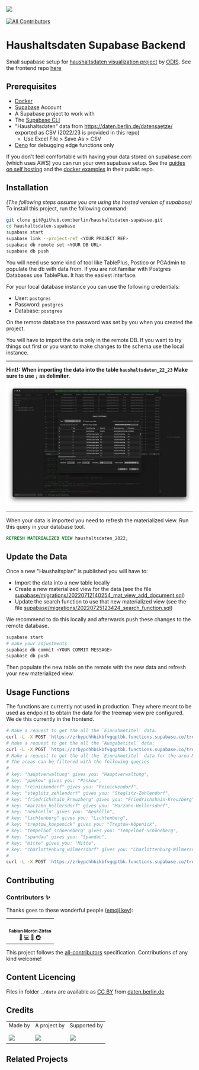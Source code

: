 ![](https://img.shields.io/badge/Built%20with%20%E2%9D%A4%EF%B8%8F-at%20Technologiestiftung%20Berlin-blue)

<!-- ALL-CONTRIBUTORS-BADGE:START - Do not remove or modify this section -->

[![All Contributors](https://img.shields.io/badge/all_contributors-1-orange.svg?style=flat-square)](#contributors-)

<!-- ALL-CONTRIBUTORS-BADGE:END -->

# Haushaltsdaten Supabase Backend

Small supabase setup for [haushaltsdaten visualization project](https://haushaltsdaten.odis-berlin.de/) by [ODIS](https://odis-berlin.de/). See the frontend repo [here](https://github.com/berlin/haushaltsdaten)

## Prerequisites

- [Docker](https://docker.com)
- [Supabase](https://supabase.com) Account
- A Supabase project to work with
- The [Supabase CLI](https://github.com/supabase/cli)
- "Haushaltsdaten" data from https://daten.berlin.de/datensaetze/ exported as CSV (2022/23 is provided in this repo)
  - Use Excel File > Save As > CSV
- [Deno](https://deno.land/) for debugging edge functions only

If you don't feel comfortable with having your data stored on supabase.com (which uses AWS) you can run your own supabase setup. See the [guides on self hosting](https://supabase.com/docs/guides/hosting/overview) and the [docker examples](https://github.com/supabase/supabase/tree/master/docker) in their public repo.

## Installation

_(The following steps assume you are using the hosted version of supabase)_ To install this project, run the following command:

```bash
git clone git@github.com:berlin/haushaltsdaten-supabase.git
cd haushaltsdaten-supabase
supabase start
supabase link --project-ref <YOUR PROJECT REF>
supabase db remote set <YOUR DB URL>
supabase db push
```

You will need use some kind of tool like TablePlus, Postico or PGAdmin to populate the db with data from. If you are not familiar with Postgres Databases use TablePlus. It has the easiest interface.

For your local database instance you can use the following credentials:

- User: `postgres`
- Password: `postgres`
- Database: `postgres`

On the remote database the password was set by you when you created the project.

You will have to import the data only in the remote DB. If you want to try things out first or you want to make changes to the schema use the local instance.

---

**Hint!:** **When importing the data into the table `haushaltsdaten_22_23` Make sure to use `;` as delimiter.**

![](./docs/tableplus-import.png)

---

When your data is imported you need to refresh the materialized view. Run this query in your database tool.

```sql
REFRESH MATERIALIZED VIEW haushaltsdaten_2022;
```

## Update the Data

Once a new "Haushaltsplan" is published you will have to:

- Import the data into a new table locally
- Create a new materialized view for the data (see the file [supabase/migrations/20220712140254_mat_view_add_document.sql](./supabase/migrations/20220712140254_mat_view_add_document.sql))
- Update the search function to use that new materialized view (see the file [supabase/migrations/20220725123424_search_function.sql](./supabase/migrations/20220725123424_search_function.sql))

We recommend to do this locally and afterwards push these changes to the remote database.

```bash
supabase start
# make your adjustments
supabase db commit <YOUR COMMIT MESSAGE>
supabase db push
```

Then populate the new table on the remote with the new data and refresh your new materialized view.

## Usage Functions

The functions are currently not used in production. They where meant to be used as endpoint to obtain the data for the treemap view pre configured. We de this currently in the frontend.

```bash
# Make a request to get the all the `Einnahmetitel` data:
curl -L -X POST 'https://zrbypchhbikbfvgqptbk.functions.supabase.co/treemap-data' -H 'Authorization: Bearer <YOUR ANON KEY HERE>'
# Make a request to get the all the `Ausgabetitel` data:
curl -L -X POST 'https://zrbypchhbikbfvgqptbk.functions.supabase.co/treemap-data?type=Ausgabetitel' -H 'Authorization: Bearer <YOUR ANON KEY HERE>'
# Make a request to get the all the `Einnahmetitel` data for the area Mitte
# The areas can be filtered with the following queries
#
# key: "hauptverwaltung" gives you: "Hauptverwaltung",
# key: "pankow" gives you: "Pankow",
# key: "reinickendorf" gives you: "Reinickendorf",
# key: "steglitz_zehlendorf" gives you: "Steglitz-Zehlendorf",
# key: "friedrichshain_kreuzberg" gives you: "Friedrichshain-Kreuzberg",
# key: "marzahn_hellersdorf" gives you: "Marzahn-Hellersdorf",
# key: "neukoelln" gives you: "Neukölln",
# key: "lichtenberg" gives you: "Lichtenberg",
# key: "treptow_koepenick" gives you: "Treptow-Köpenick",
# key: "tempelhof_schoeneberg" gives you: "Tempelhof-Schöneberg",
# key: "spandau" gives you: "Spandau",
# key: "mitte" gives you: "Mitte",
# key: "charlottenburg_wilmersdorf" gives you: "Charlottenburg-Wilmersdorf",
#
curl -L -X POST 'https://zrbypchhbikbfvgqptbk.functions.supabase.co/treemap-data?bezirk=mitte' -H 'Authorization: Bearer <YOUR ANON KEY HERE>'
```

## Contributing

### Contributors ✨

Thanks goes to these wonderful people ([emoji key](https://allcontributors.org/docs/en/emoji-key)):

<!-- ALL-CONTRIBUTORS-LIST:START - Do not remove or modify this section -->
<!-- prettier-ignore-start -->
<!-- markdownlint-disable -->
<table>
  <tr>
    <td align="center"><a href="https://fabianmoronzirfas.me/"><img src="https://avatars.githubusercontent.com/u/315106?v=4?s=128" width="128px;" alt=""/><br /><sub><b>Fabian Morón Zirfas</b></sub></a><br /><a href="https://github.com/berlin/haushaltsdaten-supabase/commits?author=ff6347" title="Documentation">📖</a> <a href="https://github.com/berlin/haushaltsdaten-supabase/commits?author=ff6347" title="Code">💻</a> <a href="#design-ff6347" title="Design">🎨</a> <a href="#infra-ff6347" title="Infrastructure (Hosting, Build-Tools, etc)">🚇</a></td>
  </tr>
</table>

<!-- markdownlint-restore -->
<!-- prettier-ignore-end -->

<!-- ALL-CONTRIBUTORS-LIST:END -->

This project follows the [all-contributors](https://github.com/all-contributors/all-contributors) specification. Contributions of any kind welcome!

## Content Licencing

Files in folder `./data` are available as [CC BY](https://creativecommons.org/licenses/by/3.0/de/) from [daten.berlin.de](https://daten.berlin.de/datensaetze)

## Credits

<table>
  <tr>
    <td>
      Made by <a src="https://citylab-berlin.org/de/start/">
        <br />
        <br />
        <img width="200" src="https://citylab-berlin.org/wp-content/uploads/2021/05/citylab-logo.svg" />
      </a>
    </td>
    <td>
      A project by <a src="https://www.technologiestiftung-berlin.de/">
        <br />
        <br />
        <img width="150" src="https://citylab-berlin.org/wp-content/uploads/2021/05/tsb.svg" />
      </a>
    </td>
    <td>
      Supported by <a src="https://www.berlin.de/rbmskzl/">
        <br />
        <br />
        <img width="80" src="https://citylab-berlin.org/wp-content/uploads/2021/12/B_RBmin_Skzl_Logo_DE_V_PT_RGB-300x200.png" />
      </a>
    </td>
  </tr>
</table>

## Related Projects
